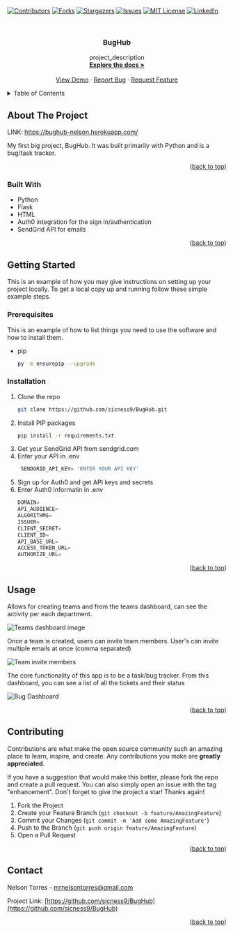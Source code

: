 <div id="top"></div>
<!--
*** Thanks for checking out the Best-README-Template. If you have a suggestion
*** that would make this better, please fork the repo and create a pull request
*** or simply open an issue with the tag "enhancement".
*** Don't forget to give the project a star!
*** Thanks again! Now go create something AMAZING! :D
-->



<!-- PROJECT SHIELDS -->
<!--
*** I'm using markdown "reference style" links for readability.
*** Reference links are enclosed in brackets [ ] instead of parentheses ( ).
*** See the bottom of this document for the declaration of the reference variables
*** for contributors-url, forks-url, etc. This is an optional, concise syntax you may use.
*** https://www.markdownguide.org/basic-syntax/#reference-style-links
-->
[![Contributors][contributors-shield]][contributors-url]
[![Forks][forks-shield]][forks-url]
[![Stargazers][stars-shield]][stars-url]
[![Issues][issues-shield]][issues-url]
[![MIT License][license-shield]][license-url]
[![LinkedIn][linkedin-shield]][linkedin-url]



<!-- PROJECT LOGO -->
<br />
<div align="center">

<h3 align="center">BugHub</h3>

  <p align="center">
    project_description
    <br />
    <a href="https://github.com/sicness9/BugHub"><strong>Explore the docs »</strong></a>
    <br />
    <br />
    <a href="https://github.com/sicness9/BugHub">View Demo</a>
    ·
    <a href="https://github.com/sicness9/BugHub/issues">Report Bug</a>
    ·
    <a href="https://github.com/sicness9/BugHub/issues">Request Feature</a>
  </p>
</div>



<!-- TABLE OF CONTENTS -->
<details>
  <summary>Table of Contents</summary>
  <ol>
    <li>
      <a href="#about-the-project">About The Project</a>
      <ul>
        <li><a href="#built-with">Built With</a></li>
      </ul>
    </li>
    <li>
      <a href="#getting-started">Getting Started</a>
      <ul>
        <li><a href="#prerequisites">Prerequisites</a></li>
        <li><a href="#installation">Installation</a></li>
      </ul>
    </li>
    <li><a href="#usage">Usage</a></li>
    <li><a href="#roadmap">Roadmap</a></li>
    <li><a href="#contributing">Contributing</a></li>
    <li><a href="#license">License</a></li>
    <li><a href="#contact">Contact</a></li>
    <li><a href="#acknowledgments">Acknowledgments</a></li>
  </ol>
</details>



<!-- ABOUT THE PROJECT -->
## About The Project

LINK: https://bughub-nelson.herokuapp.com/

My first big project, BugHub. It was built primarily with Python and is a bug/task tracker.

<p align="right">(<a href="#top">back to top</a>)</p>



### Built With

* Python
* Flask
* HTML
* Auth0 integration for the sign in/authentication
* SendGrid API for emails

<p align="right">(<a href="#top">back to top</a>)</p>



<!-- GETTING STARTED -->
## Getting Started

This is an example of how you may give instructions on setting up your project locally.
To get a local copy up and running follow these simple example steps.

### Prerequisites

This is an example of how to list things you need to use the software and how to install them.
* pip
  ```sh
  py -m ensurepip --upgrade
  ```

### Installation

1. Clone the repo
   ```sh
   git clone https://github.com/sicness9/BugHub.git
   ```
2. Install PIP packages
   ```sh
   pip install -r requirements.txt
   ```
3. Get your SendGrid API from sendgrid.com
4. Enter your API in .env
   ```py
    SENDGRID_API_KEY= 'ENTER YOUR API KEY'
   ```
5. Sign up for Auth0 and get API keys and secrets
6. Enter Auth0 informatin in .env
   ```py
   DOMAIN= 
   API_AUDIENCE= 
   ALGORITHMS= 
   ISSUER= 
   CLIENT_SECRET=
   CLIENT_ID=
   API_BASE_URL=
   ACCESS_TOKEN_URL=
   AUTHORIZE_URL=
   ```
   

<p align="right">(<a href="#top">back to top</a>)</p>



<!-- USAGE EXAMPLES -->
## Usage

Allows for creating teams and from the teams dashboard, can see the activity per each department.

![Teams dashboard image](https://i.imgur.com/vhd9TwY.png)


Once a team is created, users can invite team members. User's can invite multiple emails at once (comma separated)

![Team invite members](https://i.imgur.com/1azWWCf.png)

The core functionality of this app is to be a task/bug tracker. From this dashboard, you can see a list of all the tickets and their status

![Bug Dashboard](https://i.imgur.com/llckU6R.png)

<p align="right">(<a href="#top">back to top</a>)</p>


<!-- CONTRIBUTING -->
## Contributing

Contributions are what make the open source community such an amazing place to learn, inspire, and create. Any contributions you make are **greatly appreciated**.

If you have a suggestion that would make this better, please fork the repo and create a pull request. You can also simply open an issue with the tag "enhancement".
Don't forget to give the project a star! Thanks again!

1. Fork the Project
2. Create your Feature Branch (`git checkout -b feature/AmazingFeature`)
3. Commit your Changes (`git commit -m 'Add some AmazingFeature'`)
4. Push to the Branch (`git push origin feature/AmazingFeature`)
5. Open a Pull Request

<p align="right">(<a href="#top">back to top</a>)</p>


<!-- CONTACT -->
## Contact

Nelson Torres - mrnelsontorres@gmail.com

Project Link: [https://github.com/sicness9/BugHub](https://github.com/sicness9/BugHub)

<p align="right">(<a href="#top">back to top</a>)</p>




<!-- MARKDOWN LINKS & IMAGES -->
<!-- https://www.markdownguide.org/basic-syntax/#reference-style-links -->
[contributors-shield]: https://img.shields.io/github/contributors/sicness9/BugHub.svg?style=for-the-badge
[contributors-url]: https://github.com/sicness9/BugHuB/graphs/contributors
[forks-shield]: https://img.shields.io/github/forks/sicness9/BugHub.svg?style=for-the-badge
[forks-url]: https://github.com/sicness9/BugHub/network/members
[stars-shield]: https://img.shields.io/github/stars/sicness9/BugHub.svg?style=for-the-badge
[stars-url]: https://github.com/sicness9/BugHub/stargazers
[issues-shield]: https://img.shields.io/github/issues/Sicness9/BugHub.svg?style=for-the-badge
[issues-url]: https://github.com/Sicness9/BugHub/issues
[license-shield]: https://img.shields.io/github/license/Sicness9/BugHub.svg?style=for-the-badge
[license-url]: https://github.com/Sicness9/BugHub/blob/master/LICENSE.txt
[linkedin-shield]: https://img.shields.io/badge/-LinkedIn-black.svg?style=for-the-badge&logo=linkedin&colorB=555
[linkedin-url]: https://linkedin.com/in/nelson-torres-905153209
[product-screenshot]: images/screenshot.png

